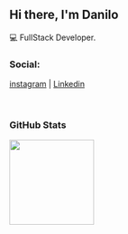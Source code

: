 ## Hi there, I'm Danilo

💻 FullStack Developer.

### Social:

[instagram][instagram]  |  [Linkedin][linkedin]

<br />

### GitHub Stats
<div align="start" style="display: flex;flex-wrap: nowrap;">
  <img height="150px" src="https://github-readme-stats.vercel.app/api/top-langs/?username=Dangocan&layout=compact&theme=great-gatsby" />
</div>


[instagram]: https://www.instagram.com/danilo_gc/
[linkedin]: https://www.linkedin.com/in/danilo-gomes-candido/
[unect]: https://unect.com.br/
